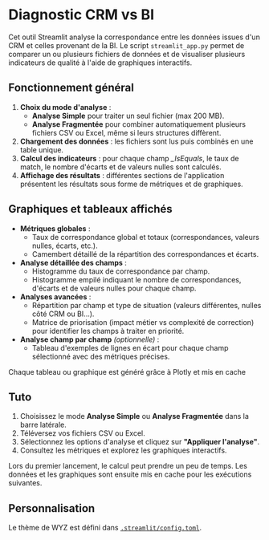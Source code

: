 # Diagnostic CRM vs BI

Cet outil Streamlit analyse la correspondance entre les données issues d'un CRM et celles provenant de la BI. Le script `streamlit_app.py` permet de comparer un ou plusieurs fichiers de données et de visualiser plusieurs indicateurs de qualité à l'aide de graphiques interactifs.

## Fonctionnement général

1. **Choix du mode d'analyse** :
   - **Analyse Simple** pour traiter un seul fichier (max 200 MB).
   - **Analyse Fragmentée** pour combiner automatiquement plusieurs fichiers CSV ou Excel, même si leurs structures diffèrent.
2. **Chargement des données** : les fichiers sont lus puis combinés en une table unique.
3. **Calcul des indicateurs** : pour chaque champ *_IsEquals*, le taux de match, le nombre d'écarts et de valeurs nulles sont calculés.
4. **Affichage des résultats** : différentes sections de l'application présentent les résultats sous forme de métriques et de graphiques.

## Graphiques et tableaux affichés

- **Métriques globales** :
  - Taux de correspondance global et totaux (correspondances, valeurs nulles, écarts, etc.).
  - Camembert détaillé de la répartition des correspondances et écarts.
- **Analyse détaillée des champs** :
  - Histogramme du taux de correspondance par champ.
  - Histogramme empilé indiquant le nombre de correspondances, d'écarts et de valeurs nulles pour chaque champ.
- **Analyses avancées** :
  - Répartition par champ et type de situation (valeurs différentes, nulles côté CRM ou BI…).
  - Matrice de priorisation (impact métier vs complexité de correction) pour identifier les champs à traiter en priorité.
- **Analyse champ par champ** *(optionnelle)* :
  - Tableau d'exemples de lignes en écart pour chaque champ sélectionné avec des métriques précises.

Chaque tableau ou graphique est généré grâce à Plotly et mis en cache 


## Tuto

1. Choisissez le mode **Analyse Simple** ou **Analyse Fragmentée** dans la barre latérale.
2. Téléversez vos fichiers CSV ou Excel.
3. Sélectionnez les options d'analyse et cliquez sur **"Appliquer l'analyse"**.
4. Consultez les métriques et explorez les graphiques interactifs.

Lors du premier lancement, le calcul peut prendre un peu de temps. Les données et les graphiques sont ensuite mis en cache pour les exécutions suivantes.

## Personnalisation

Le thème de WYZ est défini dans [`.streamlit/config.toml`](.streamlit/config.toml).
